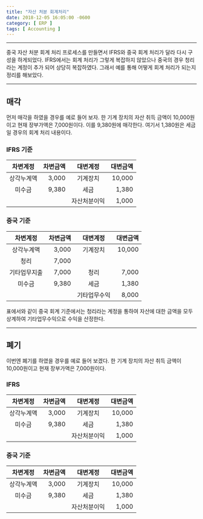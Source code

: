 ```yaml
---
title: "자산 처분 회계처리"
date: 2018-12-05 16:05:00 -0600
category: [ ERP ]
tags: [ Accounting ]
---
```


***

중국 자산 처분 회계 처리 프로세스를 만들면서 IFRS와 중국 회계 처리가 달라 다시 구성을 하게되었다.
IFRS에서는 회계 처리가 그렇게 복잡하지 않았으나 중국의 경우 청리라는 계정이 추가 되어 상당히 복잡하였다.
그래서 예를 통해 어떻게 회계 처리가 되는지 정리를 해보았다.

***

## 매각
먼저 매각을 하였을 경우를 예로 들어 보자.
한 기계 장치의 자산 취득 금액이 10,000원이고 현재 장부가액은 7,000원이다.
이를 9,380원에 매각한다. 여기서 1,380원은 세금일 경우의 회계 처리 내용이다.
### IFRS 기준

|차변계정|차변금액|대변계정|대변금액|
|:---:|---:|:---:|---:|
|상각누계액|3,000|기계장치|10,000|
|미수금|9,380|세금|1,380|
|||자산처분이익|1,000|

### 중국 기준

|차변계정|차변금액|대변계정|대변금액|
|:---:|---:|:---:|---:|
|상각누계액|3,000|기계장치|10,000|
|청리|7,000|||
|기타업무지출|7,000|청리|7,000|
|미수금|9,380|세금|1,380|
|||기타업무수익|8,000|

표에서와 같이 중국 회계 기준에서는 청리라는 계정을 통하여 자산에 대한 금액을 모두 상계하여 기타업무수익으로 수익을 산정한다.

***

## 폐기
이번엔 폐기를 하였을 경우를 예로 들어 보겠다.
한 기계 장치의 자산 취득 금액이 10,000원이고 현재 장부가액은 7,000원이다.
### IFRS

|차변계정|차변금액|대변계정|대변금액|
|:---:|---:|:---:|---:|
|상각누계액|3,000|기계장치|10,000|
|미수금|9,380|세금|1,380|
|||자산처분이익|1,000|

### 중국 기준

|차변계정|차변금액|대변계정|대변금액|
|:---:|---:|:---:|---:|
|상각누계액|3,000|기계장치|10,000|
|미수금|9,380|세금|1,380|
|||자산처분이익|1,000|